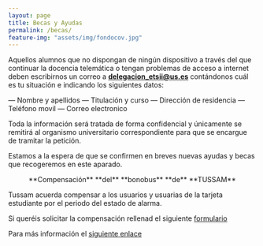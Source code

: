 ```yaml
---
layout: page
title: Becas y Ayudas
permalink: /becas/
feature-img: "assets/img/fondocov.jpg"
---
```


Aquellos alumnos que no dispongan de ningún dispositivo a través del que continuar la docencia telemática o tengan problemas de acceso a internet deben escribirnos un correo a **delegacion_etsii@us.es** contándonos cuál es tu situación e indicando los siguientes datos:

— Nombre y apellidos
— Titulación y curso
— Dirección de residencia
— Teléfono movil
— Correo electronico

Toda la información será tratada de forma confidencial y únicamente se remitirá al organismo universitario correspondiente para que se encargue de tramitar la petición.

Estamos a la espera de que se confirmen en breves nuevas ayudas y becas que recogeremos en este aparado.


<p style="text-align: center;">**Compensación** **del** **bonobus** **de** **TUSSAM**<p>

Tussam acuerda compensar a los usuarios y usuarias de la tarjeta estudiante por el periodo del estado de alarma.


Si queréis solicitar la compensación rellenad el siguiente [formulario](https://www.tussam.es/es/formulario-tarjeta-estudiantes-compensacion)


Para más información el [siguiente enlace](https://t.co/wpUObwtvza?amp=1)
